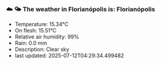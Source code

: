 ### ☁️ 🌤️  The weather in Florianópolis is: Florianópolis

- Temperature: 15.34°C
- On flesh: 15.51°C
- Relative air humidity: 99%
- Rain: 0.0 mm
- Description: Clear sky
- last updated: 2025-07-12T04:29:34.499482
